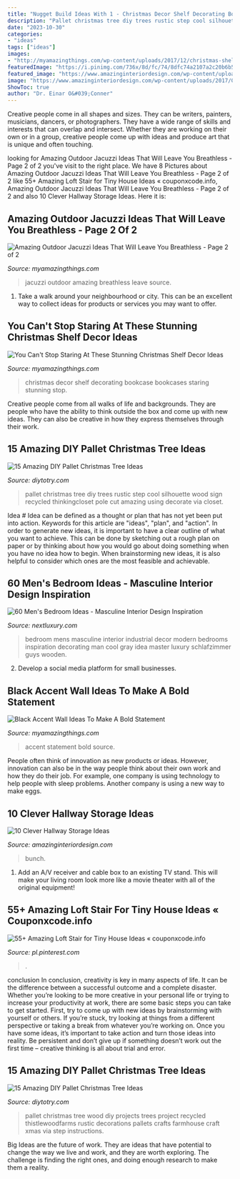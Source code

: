 ```yaml
---
title: "Nugget Build Ideas With 1 - Christmas Decor Shelf Decorating Bookcase Bookcases Staring Stunning Stop"
description: "Pallet christmas tree diy trees rustic step cool silhouette wood sign recycled thinkingcloset pole cut amazing using decorate via closet"
date: "2023-10-30"
categories:
- "ideas"
tags: ["ideas"]
images:
- "http://myamazingthings.com/wp-content/uploads/2017/12/christmas-shelf-decor-7-.jpg"
featuredImage: "https://i.pinimg.com/736x/8d/fc/74/8dfc74a2107a2c20b6b5587bef3efbad.jpg"
featured_image: "https://www.amazinginteriordesign.com/wp-content/uploads/2017/09/Hallway-Storage-Ideas-5.jpg"
image: "https://www.amazinginteriordesign.com/wp-content/uploads/2017/09/Hallway-Storage-Ideas-5.jpg"
ShowToc: true
author: "Dr. Einar O&#039;Conner"
---
```



Creative people come in all shapes and sizes. They can be writers, painters, musicians, dancers, or photographers. They have a wide range of skills and interests that can overlap and intersect. Whether they are working on their own or in a group, creative people come up with ideas and produce art that is unique and often touching.

	

		
looking for Amazing Outdoor Jacuzzi Ideas That Will Leave You Breathless - Page 2 of 2 you've visit to the right place. We have 8 Pictures about Amazing Outdoor Jacuzzi Ideas That Will Leave You Breathless - Page 2 of 2 like 55+ Amazing Loft Stair for Tiny House Ideas « couponxcode.info, Amazing Outdoor Jacuzzi Ideas That Will Leave You Breathless - Page 2 of 2 and also 10 Clever Hallway Storage Ideas. Here it is:
		
    
## Amazing Outdoor Jacuzzi Ideas That Will Leave You Breathless - Page 2 Of 2

<img loading=lazy src="http://myamazingthings.com/wp-content/uploads/2017/04/outdoors.jpg" onerror="this.onerror=null;this.src='https://tse3.mm.bing.net/th?id=OIP.goW2g-Nkgycqx7mDJxz9ZwHaJ4&amp;pid=15.1';" alt="Amazing Outdoor Jacuzzi Ideas That Will Leave You Breathless - Page 2 of 2">

_Source: myamazingthings.com_

>jacuzzi outdoor amazing breathless leave source. 

	

1. Take a walk around your neighbourhood or city. This can be an excellent way to collect ideas for products or services you may want to offer.

    
## You Can&#039;t Stop Staring At These Stunning Christmas Shelf Decor Ideas

<img loading=lazy src="http://myamazingthings.com/wp-content/uploads/2017/12/christmas-shelf-decor-7-.jpg" onerror="this.onerror=null;this.src='https://tse4.mm.bing.net/th?id=OIP.rOfRFMzD7U3_mXIS-WSC-QHaJ4&amp;pid=15.1';" alt="You Can&#039;t Stop Staring At These Stunning Christmas Shelf Decor Ideas">

_Source: myamazingthings.com_

>christmas decor shelf decorating bookcase bookcases staring stunning stop. 

	

Creative people come from all walks of life and backgrounds. They are people who have the ability to think outside the box and come up with new ideas. They can also be creative in how they express themselves through their work.

    
## 15 Amazing DIY Pallet Christmas Tree Ideas

<img loading=lazy src="http://diytotry.com/wp-content/uploads/2015/11/Pallet-Christmas-Tree12.jpg" onerror="this.onerror=null;this.src='https://tse2.mm.bing.net/th?id=OIP.f_wrnheoOp3gVWtxNUnpsAHaL4&amp;pid=15.1';" alt="15 Amazing DIY Pallet Christmas Tree Ideas">

_Source: diytotry.com_

>pallet christmas tree diy trees rustic step cool silhouette wood sign recycled thinkingcloset pole cut amazing using decorate via closet. 

	

Idea #
Idea can be defined as a thought or plan that has not yet been put into action. Keywords for this article are "ideas", "plan", and "action". In order to generate new ideas, it is important to have a clear outline of what you want to achieve. This can be done by sketching out a rough plan on paper or by thinking about how you would go about doing something when you have no idea how to begin. When brainstorming new ideas, it is also helpful to consider which ones are the most feasible and achievable.

    
## 60 Men&#039;s Bedroom Ideas - Masculine Interior Design Inspiration

<img loading=lazy src="http://nextluxury.com/wp-content/uploads/industrial-mens-bedroom-ideas.jpg" onerror="this.onerror=null;this.src='https://tse2.mm.bing.net/th?id=OIP.G8w16s6tqYLwPUeZzLfCRgHaLH&amp;pid=15.1';" alt="60 Men&#039;s Bedroom Ideas - Masculine Interior Design Inspiration">

_Source: nextluxury.com_

>bedroom mens masculine interior industrial decor modern bedrooms inspiration decorating man cool gray idea master luxury schlafzimmer guys wooden. 

	

2. Develop a social media platform for small businesses.

    
## Black Accent Wall Ideas To Make A Bold Statement

<img loading=lazy src="http://myamazingthings.com/wp-content/uploads/2018/02/black-accent-wall-3.jpg" onerror="this.onerror=null;this.src='https://tse3.mm.bing.net/th?id=OIP.e0FLprZHkTWKFTAAMMzjTwHaLH&amp;pid=15.1';" alt="Black Accent Wall Ideas To Make A Bold Statement">

_Source: myamazingthings.com_

>accent statement bold source. 

	

People often think of innovation as new products or ideas. However, innovation can also be in the way people think about their own work and how they do their job. For example, one company is using technology to help people with sleep problems. Another company is using a new way to make eggs.

    
## 10 Clever Hallway Storage Ideas

<img loading=lazy src="https://www.amazinginteriordesign.com/wp-content/uploads/2017/09/Hallway-Storage-Ideas-5.jpg" onerror="this.onerror=null;this.src='https://tse2.mm.bing.net/th?id=OIP.YS4eJhsXLzom7ujMys89WgHaK0&amp;pid=15.1';" alt="10 Clever Hallway Storage Ideas">

_Source: amazinginteriordesign.com_

>bunch. 

	

1. Add an A/V receiver and cable box to an existing TV stand. This will make your living room look more like a movie theater with all of the original equipment!

    
## 55+ Amazing Loft Stair For Tiny House Ideas « Couponxcode.info

<img loading=lazy src="https://i.pinimg.com/736x/8d/fc/74/8dfc74a2107a2c20b6b5587bef3efbad.jpg" onerror="this.onerror=null;this.src='https://tse3.mm.bing.net/th?id=OIP.Gyq1y7sLJuxCA-4fiX8D5QHaJ3&amp;pid=15.1';" alt="55+ Amazing Loft Stair for Tiny House Ideas « couponxcode.info">

_Source: pl.pinterest.com_

>. 

	

conclusion
In conclusion, creativity is key in many aspects of life. It can be the difference between a successful outcome and a complete disaster. Whether you’re looking to be more creative in your personal life or trying to increase your productivity at work, there are some basic steps you can take to get started.
First, try to come up with new ideas by brainstorming with yourself or others. If you’re stuck, try looking at things from a different perspective or taking a break from whatever you’re working on. Once you have some ideas, it’s important to take action and turn those ideas into reality. Be persistent and don’t give up if something doesn’t work out the first time – creative thinking is all about trial and error.

    
## 15 Amazing DIY Pallet Christmas Tree Ideas

<img loading=lazy src="http://diytotry.com/wp-content/uploads/2015/11/Pallet-Christmas-Tree11.jpg" onerror="this.onerror=null;this.src='https://tse3.mm.bing.net/th?id=OIP.XodiEaJ84XDawi_NaGiHjgHaKJ&amp;pid=15.1';" alt="15 Amazing DIY Pallet Christmas Tree Ideas">

_Source: diytotry.com_

>pallet christmas tree wood diy projects trees project recycled thistlewoodfarms rustic decorations pallets crafts farmhouse craft xmas via step instructions. 

	

Big Ideas are the future of work. They are ideas that have potential to change the way we live and work, and they are worth exploring. The challenge is finding the right ones, and doing enough research to make them a reality.

